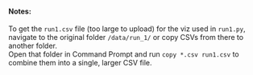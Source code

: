 #### Notes:

To get the `run1.csv` file (too large to upload) for the viz used in `run1.py`, navigate to the original folder `/data/run_1/` or copy CSVs from there to another folder. <br />
Open that folder in Command Prompt and run `copy *.csv run1.csv` to combine them into a single, larger CSV file.